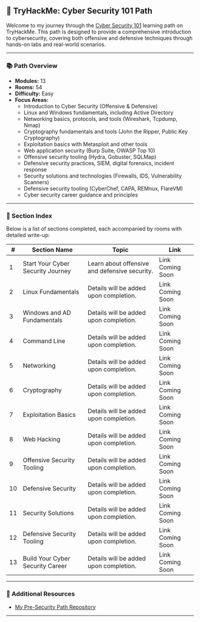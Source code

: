 ## 🧠 TryHackMe: Cyber Security 101 Path

Welcome to my journey through the [Cyber Security 101](https://tryhackme.com/path/outline/cybersecurity101) learning path on TryHackMe. This path is designed to provide a comprehensive introduction to cybersecurity, covering both offensive and defensive techniques through hands-on labs and real-world scenarios.

---

### 📚 Path Overview

- **Modules:** 13
- **Rooms:** 54
- **Difficulty:** Easy
- **Focus Areas:**
  - Introduction to Cyber Security (Offensive & Defensive)
  - Linux and Windows fundamentals, including Active Directory
  - Networking basics, protocols, and tools (Wireshark, Tcpdump, Nmap)
  - Cryptography fundamentals and tools (John the Ripper, Public Key Cryptography)
  - Exploitation basics with Metasploit and other tools
  - Web application security (Burp Suite, OWASP Top 10)
  - Offensive security tooling (Hydra, Gobuster, SQLMap)
  - Defensive security practices, SIEM, digital forensics, incident response
  - Security solutions and technologies (Firewalls, IDS, Vulnerability Scanners)
  - Defensive security tooling (CyberChef, CAPA, REMnux, FlareVM)
  - Cyber security career guidance and principles

---

### 📁 Section Index

Below is a list of sections completed, each accompanied by rooms with detailed write-up:

| #  | Section Name                         | Topic                                                                    | Link                                                                |
|----|--------------------------------------|--------------------------------------------------------------------------|---------------------------------------------------------------------|
| 1  | Start Your Cyber Security Journey    | Learn about offensive and defensive security.                            | Link Coming Soon                                                    |
| 2  | Linux Fundamentals                   | Details will be added upon completion.                                   | Link Coming Soon                                                    |
| 3  | Windows and AD Fundamentals          | Details will be added upon completion.                                   | Link Coming Soon                                                    |
| 4  | Command Line                         | Details will be added upon completion.                                   | Link Coming Soon                                                    |
| 5  | Networking                           | Details will be added upon completion.                                   | Link Coming Soon                                                    |
| 6  | Cryptography                         | Details will be added upon completion.                                   | Link Coming Soon                                                    |
| 7  | Exploitation Basics                  | Details will be added upon completion.                                   | Link Coming Soon                                                    |
| 8  | Web Hacking                          | Details will be added upon completion.                                   | Link Coming Soon                                                    |
| 9  | Offensive Security Tooling           | Details will be added upon completion.                                   | Link Coming Soon                                                    |
| 10 | Defensive Security                   | Details will be added upon completion.                                   | Link Coming Soon                                                    |
| 11 | Security Solutions                   | Details will be added upon completion.                                   | Link Coming Soon                                                    |
| 12 | Defensive Security Tooling           | Details will be added upon completion.                                   | Link Coming Soon                                                    |
| 13 | Build Your Cyber Security Career     | Details will be added upon completion.                                   | Link Coming Soon                                                    |

---

### 🔗 Additional Resources

- [My Pre-Security Path Repository](https://github.com/MQKGitHub/Pre-Security)

---
